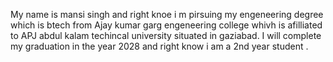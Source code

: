 My name is mansi singh and right knoe i m pirsuing my engeneering degree which is btech from Ajay kumar garg engeneering college whivh is afilliated to APJ abdul kalam techincal university situated in gaziabad.
I will complete my graduation in the year 2028 and right know i am a 2nd year student .
